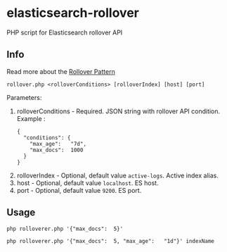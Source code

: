 # elasticsearch-rollover
PHP script for Elasticsearch rollover API

Info
-----
Read more about the [Rollover Pattern](https://www.elastic.co/guide/en/elasticsearch/reference/master/indices-rollover-index.html)

```
rollover.php <rolloverConditions> [rolloverIndex] [host] [port]
```
Parameters:
1. rolloverConditions - Required. JSON string with rollover API condition. Example :
    ```
    {
      "conditions": {
        "max_age":   "7d",
        "max_docs":  1000
      }
    }
    ```
2. rolloverIndex - Optional, default value `active-logs`. Active index alias.
3. host - Optional, default value `localhost`. ES host.
4. port - Optional, default value `9200`. ES port.

Usage
-----
```
php rolloverer.php '{"max_docs":  5}'
```

```
php rolloverer.php '{"max_docs":  5, "max_age":   "1d"}' indexName
```
